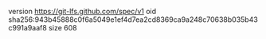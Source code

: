 version https://git-lfs.github.com/spec/v1
oid sha256:943b45888c0f6a5049e1ef4d7ea2cd8369ca9a248c70638b035b43c991a9aaf8
size 608
